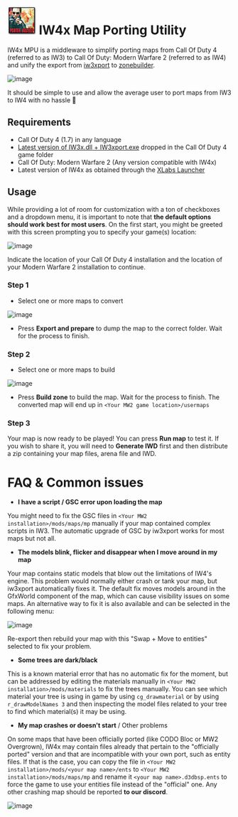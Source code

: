 # ![iw4-mpu](Resources/cardicon_porterjustice.png) IW4x Map Porting Utility
IW4x MPU is a middleware to simplify porting maps from Call Of Duty 4 (referred to as IW3) to Call Of Duty: Modern Warfare 2 (referred to as IW4) and unify the export from [iw3xport](https://github.com/iw4x/iw3x-port) to [zonebuilder](https://github.com/iw4x/iw4x-client).

![image](https://user-images.githubusercontent.com/33836535/208086098-54f5a29b-8aeb-4b63-8186-a869abd0ff6c.png)

It should be simple to use and allow the average user to port maps from IW3 to IW4 with no hassle 🎉

## Requirements
- Call Of Duty 4 (1.7) in any language
- [Latest version of IW3x.dll + IW3xport.exe](https://github.com/iw4x/iw3x-port/releases/latest) dropped in the Call Of Duty 4 game folder
- Call Of Duty: Modern Warfare 2 (Any version compatible with IW4x)
- Latest version of IW4x as obtained through the [XLabs Launcher](https://github.com/iw4x/launcher)

## Usage
While providing a lot of room for customization with a ton of checkboxes and a dropdown menu, it is important to note that **the default options should work best for most users**.
On the first start, you might be greeted with this screen prompting you to specify your game(s) location:

![image](https://user-images.githubusercontent.com/33836535/208087357-012e8087-f841-48a3-8f38-eba7d1cb8647.png)

Indicate the location of your Call Of Duty 4 installation and the location of your Modern Warfare 2 installation to continue.

### Step 1
- Select one or more maps to convert

![image](https://user-images.githubusercontent.com/33836535/208087045-4fe6faff-e31c-4fa5-a252-f2e9e199921b.png)

- Press **Export and prepare** to dump the map to the correct folder. Wait for the process to finish.

### Step 2
- Select one or more maps to build

![image](https://user-images.githubusercontent.com/33836535/208087990-e8ec34c8-76cb-4904-982f-adb834381546.png)

- Press **Build zone** to build the map. Wait for the process to finish. The converted map will end up in `<Your MW2 game location>/usermaps`

### Step 3

Your map is now ready to be played! You can press **Run map** to test it.
If you wish to share it, you will need to **Generate IWD** first and then distribute a zip containing your map files, arena file and IWD.

# FAQ & Common issues
- **I have a script / GSC error upon loading the map**

You might need to fix the GSC files in `<Your MW2 installation>/mods/maps/mp` manually if your map contained complex scripts in IW3. The automatic upgrade of GSC by iw3xport works for most maps but not all.

- **The models blink, flicker and disappear when I move around in my map**

Your map contains static models that blow out the limitations of IW4's engine. This problem would normally either crash or tank your map, but iw3xport automatically fixes it. The default fix moves models around in the GfxWorld component of the map, which can cause visibility issues on some maps. An alternative way to fix it is also available and can be selected in the following menu:

![image](https://user-images.githubusercontent.com/33836535/208089247-532d6a61-74ef-4634-9a8e-6c622bd984d0.png)

Re-export then rebuild your map with this "Swap + Move to entities" selected to fix your problem.

- **Some trees are dark/black**

This is a known material error that has no automatic fix for the moment, but can be addressed by editing the materials manually in `<Your MW2 installation>/mods/materials` to fix the trees manually. You can see which material your tree is using in game by using `cg_drawmaterial` or by using `r_drawModelNames 3` and then inspecting the model files related to your tree to find which material(s) it may be using.

- **My map crashes or doesn't start** / Other problems

On some maps that have been officially ported (like CODO Bloc or MW2 Overgrown), IW4x may contain files already that pertain to the "officially ported" version and that are incompatible with your own port, such as entity files. If that is the case, you can copy the file in `<Your MW2 installation>/mods/<your map name>/ents` to `<Your MW2 installation>/mods/maps/mp` and rename it `<your map name>.d3dbsp.ents` to force the game to use your entities file instead of the "official" one.
Any other crashing map should be reported **to our discord**. 

![image](https://user-images.githubusercontent.com/33836535/208088574-e6558cfe-3710-4670-a42f-cd0b71cc9a54.png)



